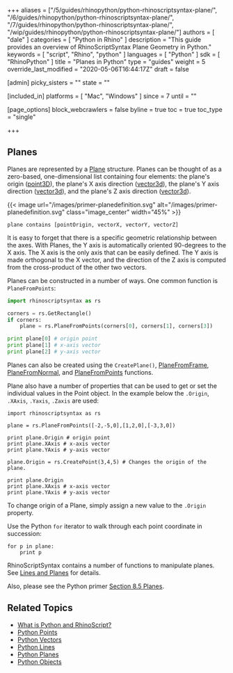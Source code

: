 +++
aliases = ["/5/guides/rhinopython/python-rhinoscriptsyntax-plane/", "/6/guides/rhinopython/python-rhinoscriptsyntax-plane/", "/7/guides/rhinopython/python-rhinoscriptsyntax-plane/", "/wip/guides/rhinopython/python-rhinoscriptsyntax-plane/"]
authors = [ "dale" ]
categories = [ "Python in Rhino" ]
description = "This guide provides an overview of RhinoScriptSyntax Plane Geometry in Python."
keywords = [ "script", "Rhino", "python" ]
languages = [ "Python" ]
sdk = [ "RhinoPython" ]
title = "Planes in Python"
type = "guides"
weight = 5
override_last_modified = "2020-05-06T16:44:17Z"
draft = false

[admin]
picky_sisters = ""
state = ""

[included_in]
platforms = [ "Mac", "Windows" ]
since = 7
until = ""

[page_options]
block_webcrawlers = false
byline = true
toc = true
toc_type = "single"

+++

## Planes

Planes are represented by a [Plane](/api/RhinoCommon/html/T_Rhino_Geometry_Plane.htm) structure.  Planes  can be thought of as a zero-based, one-dimensional list containing four elements: the plane's origin ([point3D](/guides/rhinopython/python-rhinoscriptsyntax-points)), the plane's X axis direction ([vector3d](/guides/rhinopython/python-rhinoscriptsyntax-vectors)), the plane's Y axis direction ([vector3d](/guides/rhinopython/python-rhinoscriptsyntax-vectors)), and the plane's Z axis direction ([vector3d](/guides/rhinopython/python-rhinoscriptsyntax-vectors)).

{{< image url="/images/primer-planedefinition.svg" alt="/images/primer-planedefinition.svg" class="image_center" width="45%" >}}

```
plane contains [pointOrigin, vectorX, vectorY, vectorZ]
```

It is easy to forget that there is a specific geometric relationship between the axes.  With Planes, the Y axis is automatically oriented 90-degrees to the X axis.  The X axis is the only axis that can be easily defined.  The Y axis is made orthogonal to the X vector, and the direction of the Z axis is computed from the cross-product of the other two vectors.

Planes can be constructed in a number of ways. One common function is `PlaneFromPoints`:

```python
import rhinoscriptsyntax as rs

corners = rs.GetRectangle()
if corners:
    plane = rs.PlaneFromPoints(corners[0], corners[1], corners[3])

print plane[0] # origin point
print plane[1] # x-axis vector
print plane[2] # y-axis vector
```

Planes can also be created using the `CreatePlane()`, [PlaneFromFrame](/api/RhinoScriptSyntax/win/#collapse-PlaneFromFrame),  [PlaneFromNormal](/api/RhinoScriptSyntax/win/#collapse-PlaneFromNormal), and [PlaneFromPoints](/api/RhinoScriptSyntax/win/#collapse-PlaneFromPoints) functions.

Plane also have a number of properties that can be used to get or set the individual values in the Point object.  In the example below the `.Origin`, `.XAxis`, `.Yaxis`, `.Zaxis` are used:

```
import rhinoscriptsyntax as rs

plane = rs.PlaneFromPoints([-2,-5,0],[1,2,0],[-3,3,0])

print plane.Origin # origin point
print plane.XAxis # x-axis vector
print plane.YAxis # y-axis vector

plane.Origin = rs.CreatePoint(3,4,5) # Changes the origin of the plane.

print plane.Origin
print plane.XAxis # x-axis vector
print plane.YAxis # y-axis vector
```

To change origin of a Plane, simply assign a new value to the `.Origin` property.

Use the Python `for` iterator to walk through each point coordinate in succession:

```
for p in plane:
    print p
```

RhinoScriptSyntax contains a number of functions to manipulate planes.  See [Lines and Planes](/guides/rhinopython/python-rhinoscriptsyntax-line-plane-methods) for details.

Also, please see the Python primer [Section 8.5 Planes](/guides/rhinopython/primer-101/8-geometry/#85-planes).

## Related Topics

- [What is Python and RhinoScript?](/guides/rhinopython/what-is-rhinopython)
- [Python Points](/guides/rhinopython/python-rhinoscriptsyntax-points)
- [Python Vectors](/guides/rhinopython/python-rhinoscriptsyntax-vectors)
- [Python Lines](/guides/rhinopython/python-rhinoscriptsyntax-lines)
- [Python Planes](/guides/rhinopython/python-rhinoscriptsyntax-planes)
- [Python Objects](/guides/rhinopython/python-rhinoscriptsyntax-objects)
